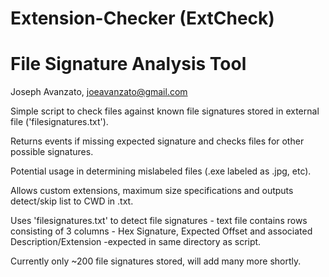 # Extension-Checker (ExtCheck)
# File Signature Analysis Tool

Joseph Avanzato, joeavanzato@gmail.com

Simple script to check files against known file signatures stored in external file ('filesignatures.txt').

Returns events if missing expected signature and checks files for other possible signatures.

Potential usage in determining mislabeled files (.exe labeled as .jpg, etc).

Allows custom extensions, maximum size specifications and outputs detect/skip list to CWD in .txt.

Uses 'filesignatures.txt' to detect file signatures - text file contains rows consisting of 3 columns - Hex Signature, Expected Offset and associated Description/Extension -expected in same directory as script.  

Currently only ~200 file signatures stored, will add many more shortly.

